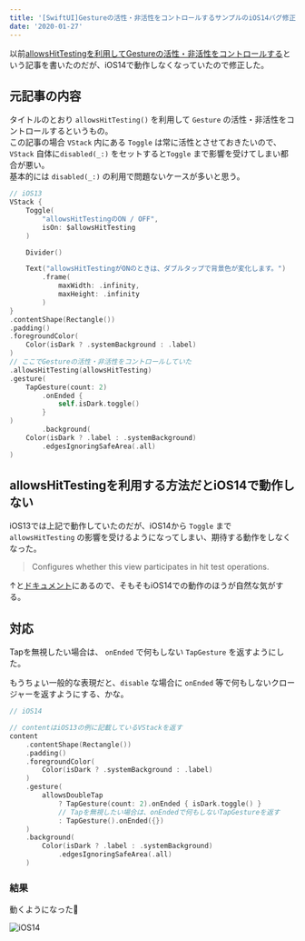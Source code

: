 ```yaml
---
title: '[SwiftUI]Gestureの活性・非活性をコントロールするサンプルのiOS14バグ修正'
date: '2020-01-27'
---
```

以前[allowsHitTestingを利用してGestureの活性・非活性をコントロールする](https://qiita.com/ktaguchi/items/931078c204512a18090d)という記事を書いたのだが、iOS14で動作しなくなっていたので修正した。

## 元記事の内容
タイトルのとおり `allowsHitTesting()` を利用して `Gesture` の活性・非活性をコントロールするというもの。  
この記事の場合 `VStack` 内にある `Toggle` は常に活性とさせておきたいので、 `VStack` 自体に`disabled(_:)` をセットすると`Toggle` まで影響を受けてしまい都合が悪い。  
基本的には `disabled(_:)` の利用で問題ないケースが多いと思う。


```swift
// iOS13
VStack {
    Toggle(
        "allowsHitTestingのON / OFF",
        isOn: $allowsHitTesting
    )

    Divider()

    Text("allowsHitTestingがONのときは、ダブルタップで背景色が変化します。")
        .frame(
            maxWidth: .infinity,
            maxHeight: .infinity
        )
}
.contentShape(Rectangle())
.padding()
.foregroundColor(
    Color(isDark ? .systemBackground : .label)
)
// ここでGestureの活性・非活性をコントロールしていた
.allowsHitTesting(allowsHitTesting)
.gesture(
    TapGesture(count: 2)
        .onEnded {
            self.isDark.toggle()
        }
)
        .background(
    Color(isDark ? .label : .systemBackground)
        .edgesIgnoringSafeArea(.all)
)
```

## allowsHitTestingを利用する方法だとiOS14で動作しない
iOS13では上記で動作していたのだが、iOS14から `Toggle` まで ` allowsHitTesting` の影響を受けるようになってしまい、期待する動作をしなくなった。 

> Configures whether this view participates in hit test operations.

↑と[ドキュメント](https://developer.apple.com/documentation/swiftui/form/allowshittesting(_:))にあるので、そもそもiOS14での動作のほうが自然な気がする。  

## 対応
Tapを無視したい場合は、 `onEnded` で何もしない `TapGesture` を返すようにした。  

もうちょい一般的な表現だと、`disable` な場合に `onEnded` 等で何もしないクロージャーを返すようにする、かな。

```swift
// iOS14

// contentはiOS13の例に記載しているVStackを返す
content
    .contentShape(Rectangle())
    .padding()
    .foregroundColor(
        Color(isDark ? .systemBackground : .label)
    )
    .gesture(
        allowsDoubleTap
            ? TapGesture(count: 2).onEnded { isDark.toggle() }
            // Tapを無視したい場合は、onEndedで何もしないTapGestureを返す
            : TapGesture().onEnded({})
    )
    .background(
        Color(isDark ? .label : .systemBackground)
            .edgesIgnoringSafeArea(.all)
    )
```

### 結果
動くようになった🎉  

![iOS14](https://user-images.githubusercontent.com/17519073/105905281-9902e800-6065-11eb-9d40-94c327aad77a.gif)
